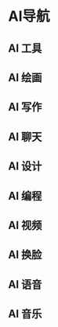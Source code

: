 # AI导航

<!-- ## Midjourney

<p class="home-card" id="homeCardMj"></p>

## stable diffusion

<p class="home-card" id="homeCardSD"></p> -->

## AI 工具

<p class="home-card" id="ai-tool"></p>

## AI 绘画

<p class="home-card" id="ai-painting"></p>

## AI 写作

<p class="home-card" id="ai-writer"></p>

## AI 聊天

<p class="home-card" id="ai-chatbot"></p>

## AI 设计

<p class="home-card" id="ai-design"></p>

## AI 编程

<p class="home-card" id="ai-code"></p>

## AI 视频

<p class="home-card" id="ai-video"></p>

## AI 换脸

<p class="home-card" id="ai-face-swap"></p>

## AI 语音

<p class="home-card" id="ai-voice"></p>

## AI 音乐

<p class="home-card" id="ai-music"></p>

<script>
  console.log('arr')
  window.onload = function () {
    fetch("json/bigArray.json")
        .then((response) => response.json())
        .then((data) => {
          const ObjNum = {};
          const dataArrObj = [];
          data.forEach(item => {
            if (ObjNum[item.type] === undefined) {
              const num = dataArrObj.length;
              const child = []
              child.push(item)
              ObjNum[item.type] = num;
              dataArrObj.push({
                name: item.type,
                child,
              })
            } else {
              const num = ObjNum[item.type];
              const child = dataArrObj[num];
              child.child.push(item)
            }
          })
          console.log('data', dataArrObj)
          dataArrObj.forEach(item => {
            forJsonHomeCard(item.name, item.child);
          })
        });
    function getRandomRgbColor() {
      const r = Math.floor(Math.random() * 256);
      const g = Math.floor(Math.random() * 256);
      const b = Math.floor(Math.random() * 256);
      return `rgb(${r} ${g} ${b} / var(--bg-opacity))`;
    }
    function forJsonHomeCard(name, arr) {
      console.log('arr', name, arr);
      const pBox = document.getElementById(name);
      arr.forEach(({url, name, type, dec, image}) => {
        const Box = document.createElement('a');
        const imgBox = document.createElement('img');
        const spanBox = document.createElement('span');

        Box.href = url;
        Box.classList.add("contributing", "tag");
        if (type) Box.setAttribute('data-lang', type);
        Box.setAttribute('target', "_blank");
        if (dec) {
          Box.setAttribute('data-info', dec);
        } else {
          Box.setAttribute('data-info', '👆看看还缺点儿什么？');
        }
        Box.style.background = getRandomRgbColor();
        imgBox.setAttribute('src', image);
        spanBox.textContent = name;

        // if (image) Box.appendChild(imgBox);
        Box.appendChild(spanBox);
        pBox.appendChild(Box);
      });
    }
  }
</script>

<link rel="stylesheet" href="./css/readme.css" />


<!-- [Prompthero](https://prompthero.com/ "是一个在线的AI写作工具，它可以帮助用户自动生成文章、博客、社交媒体帖子、广告等内容的草稿。它使用人工智能技术，自动根据用户提供的关键词、主题和其他指导信息生成文本，用户可以根据自己的需求对生成的文本进行修改和编辑。")

[Promptbase](https://promptbase.com/ "是一个基于GPT-3的AI写作工具，它可以帮助用户自动生成文章、博客、产品说明、电子邮件等内容的草稿。它使用语言模型和机器学习技术，自动根据用户提供的关键词、主题和其他指导信息生成文本，用户可以根据自己的需求对生成的文本进行修改和编辑。")

[Lexica](https://lexica.art/ "是一个基于GPT-3的AI写作工具，它可以帮助用户自动生成文章、博客、产品说明、电子邮件等内容的草稿。它使用语言模型和机器学习技术，自动根据用户提供的关键词、主题和其他指导信息生成文本，用户可以根据自己的需求对生成的文本进行修改和编辑。与其他类似的工具不同的是，Lexica还提供了一些高级功能，例如根据用户的口吻和风格生成文本。")

[Prompt](https://prompt.noonshot.com/ "是一个基于GPT-3的AI写作工具，它可以帮助用户自动生成文章、博客、产品说明、电子邮件等内容的草稿。它使用语言模型和机器学习技术，自动根据用户提供的关键词、主题和其他指导信息生成文本，用户可以根据自己的需求对生成的文本进行修改和编辑。")

[Prompt Builder](https://promptomania.com/prompt-builder/ "是一个在线工具，它可以帮助用户创建自己的AI写作模型。用户可以选择不同的语言模型和数据集，训练自己的模型，然后使用它来生成文本。") AI prompt 字汇组合

[无界 AI](https://www.wujieai.com/ "是一个基于GPT-3的AI写作工具，它可以帮助用户自动生成文章、博客、产品说明、电子邮件等内容的草稿。它使用语言模型和机器学习技术，自动根据用户提供的关键词、主题和其他指导信息生成文本，用户可以根据自己的需求对生成的文本进行修改和编辑。") 国内 AI 图片分享

[Kalos](https://lib.kalos.art/ "是一个基于GPT-3的AI写作工具，它可以帮助用户自动生成文章、博客、产品说明、电子邮件等内容的草稿。它使用语言模型和机器学习技术，自动根据用户提供的关键词、主题和其他指导信息生成文本，用户可以根据自己的需求对生成的文本进行修改和编辑。与其他类似的工具不同的是，Kalos还提供了一些高级功能，例如根据用户的口吻和风格生成文本。") AI 图片分享 艺术画

[Clip Interrogator](https://replicate.com/pharmapsychotic/clip-interrogator "是一个基于GPT-3和CLIP的AI写作工具，它可以帮助用户自动生成文章、博客、产品说明、电子邮件等内容的草稿。它使用语言模型和机器学习技术，自动根据用户提供的关键词、主题和其他指导信息生成文本，用户可以根据自己的需求对生成的文本进行修改和编辑。Clip Interrogator还可以根据用户提供的图像生成文本，例如对一张食物图片生成菜单描述。") 图片生成描述 -->